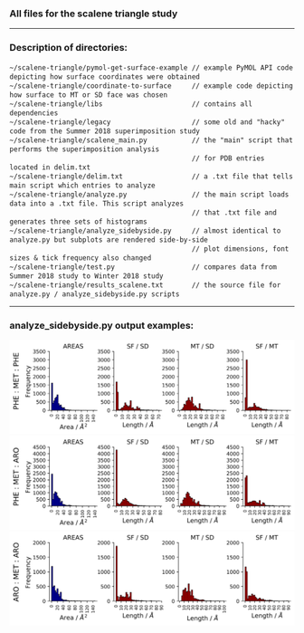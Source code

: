 ### All files for the scalene triangle study  
---  
### Description of directories:  

    ~/scalene-triangle/pymol-get-surface-example // example PyMOL API code depicting how surface coordinates were obtained
    ~/scalene-triangle/coordinate-to-surface     // example code depicting how surface to MT or SD face was chosen
    ~/scalene-triangle/libs                      // contains all dependencies
    ~/scalene-triangle/legacy                    // some old and "hacky" code from the Summer 2018 superimposition study
    ~/scalene-triangle/scalene_main.py           // the "main" script that performs the superimposition analysis 
                                                 // for PDB entries located in delim.txt
    ~/scalene-triangle/delim.txt                 // a .txt file that tells main script which entries to analyze
    ~/scalene-triangle/analyze.py                // the main script loads data into a .txt file. This script analyzes
                                                 // that .txt file and generates three sets of histograms
    ~/scalene-triangle/analyze_sidebyside.py     // almost identical to analyze.py but subplots are rendered side-by-side
                                                 // plot dimensions, font sizes & tick frequency also changed                                                                                           
    ~/scalene-triangle/test.py                   // compares data from Summer 2018 study to Winter 2018 study                                 ~/scalene-triangle/results_scalene.txt       // the source file for analyze.py / analyze_sidebyside.py scripts             
    
---  
### analyze_sidebyside.py output examples:  
  
<img src="https://github.com/dsw7/BridgingInteractions/blob/master/scalene-triangle/all_phe.png">  
<img src="https://github.com/dsw7/BridgingInteractions/blob/master/scalene-triangle/phe_aro.png">  
<img src="https://github.com/dsw7/BridgingInteractions/blob/master/scalene-triangle/aro_aro.png">  
